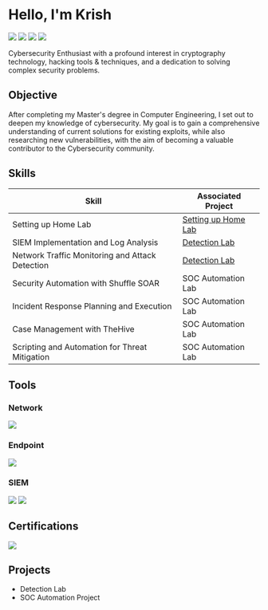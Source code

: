 # Hello, I'm Krish
<a href="https://linkedin.com/in/KrisBoston"><img src="https://img.shields.io/badge/-LinkedIn-0072b1?&style=for-the-badge&logo=linkedin&logoColor=white" /></a>
<a href="https://uml.joinhandshake.com/profiles/20884429"><img src="https://img.shields.io/badge/-Handshake-FFDB00?style=for-the-badge&logo=handshake&logoColor=white"/></a>
<a href="https://www.credly.com/users/krishna-k.e56c6787"><img src="https://img.shields.io/badge/-Credly-FF6F00?style=for-the-badge&logo=credly&logoColor=white"/></a>
<a href="https://learn.microsoft.com/en-us/users/kanagarayerkrishna-5085/transcript/73nqwu5xyqomkm5"><img src="https://img.shields.io/badge/-Microsoft-0078D4?style=for-the-badge&logo=microsoft&logoColor=white"/></a>


Cybersecurity Enthusiast with a profound interest in cryptography technology, hacking tools & techniques, and a dedication to solving complex security problems.

## Objective

After completing my Master's degree in Computer Engineering, I set out to deepen my knowledge of cybersecurity. My goal is to gain a comprehensive understanding of current solutions for existing exploits, while also researching new vulnerabilities, with the aim of becoming a valuable contributor to the Cybersecurity community.

## Skills

| Skill                                         | Associated Project         |
|-----------------------------------------------|----------------------------|
| Setting up Home Lab                           | <a href="https://github.com/krishk511/Home-Lab Setup/tree/main"> Setting up Home Lab</a>|
| SIEM Implementation and Log Analysis          | <a href="https://github.com/krishk511/Detection-Lab/tree/main">Detection Lab</a>|
| Network Traffic Monitoring and Attack Detection | <a href="https://google.com">Detection Lab</a>|
| Security Automation with Shuffle SOAR         | SOC Automation Lab|
| Incident Response Planning and Execution      | SOC Automation Lab|
| Case Management with TheHive                  | SOC Automation Lab|
| Scripting and Automation for Threat Mitigation | SOC Automation Lab|

## Tools

### Network
<div>
    <img src="https://img.shields.io/badge/-Wireshark-1679A7?&style=for-the-badge&logo=Wireshark&logoColor=white" />
</div>

### Endpoint
<div>
    <img src="https://img.shields.io/badge/-Microsoft_Defender_for_Endpoint-00A4EF?&style=for-the-badge&logo=Microsoft&logoColor=white" />
</div>

### SIEM
<div>
    <img src="https://img.shields.io/badge/-Microsoft_Sentinel-0078D4?&style=for-the-badge&logo=Microsoft&logoColor=white" />
    <img src="https://img.shields.io/badge/-Splunk-000000?&style=for-the-badge&logo=Splunk&logoColor=white" />
</div>

## Certifications
<div>
    <img src="https://img.shields.io/badge/-Security%2B-FF0000?&style=for-the-badge&logo=CompTIA&logoColor=white" />
</div>

## Projects
- Detection Lab
- SOC Automation Project
